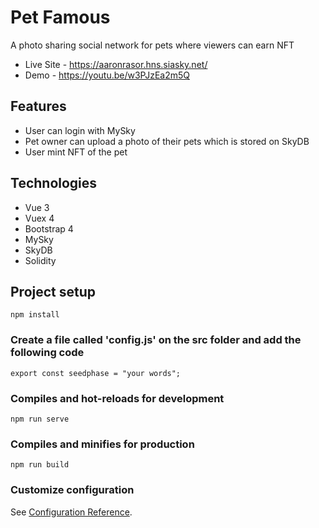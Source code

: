# Pet Famous
A photo sharing social network for pets where viewers can earn NFT

- Live Site - https://aaronrasor.hns.siasky.net/
- Demo - https://youtu.be/w3PJzEa2m5Q

## Features
- User can login with MySky
- Pet owner can upload a photo of their pets which is stored on SkyDB
- User mint NFT of the pet

## Technologies
- Vue 3
- Vuex 4
- Bootstrap 4
- MySky
- SkyDB
- Solidity

## Project setup
```
npm install
```

### Create a file called 'config.js' on the src folder and add the following code
```
export const seedphase = "your words";
```

### Compiles and hot-reloads for development
```
npm run serve
```

### Compiles and minifies for production
```
npm run build
```

### Customize configuration
See [Configuration Reference](https://cli.vuejs.org/config/).
